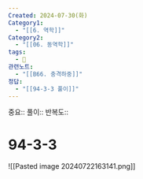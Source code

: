 ```yaml
---
Created: 2024-07-30(화)
Category1:
  - "[[6. 역학]]"
Category2:
  - "[[06. 동역학]]"
tags:
  - 🧮
관련노트:
  - "[[B66. 충격하중]]"
정답:
  - "[[94-3-3 풀이]]"
---
```

중요::
풀이::
반복도::
#  94-3-3

![[Pasted image 20240722163141.png]]